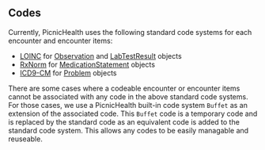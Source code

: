 ## Codes
Currently, PicnicHealth uses the following standard code systems for each encounter and encounter items:

* <a target="_blank" href="http://loinc.org/">LOINC</a> for [Observation](#observations) and [LabTestResult](#lab-test-results) objects
* <a target="_blank" href="https://www.nlm.nih.gov/research/umls/rxnorm">RxNorm</a> for [MedicationStatement](#medication-statements) objects
* <a target="_blank" href="http://www.cdc.gov/nchs/icd/icd9cm.htm">ICD9-CM</a> for [Problem](#problems) objects

There are some cases where a codeable encounter or encounter items cannot be associated with any code in the above standard code systems. For those cases, we use a PicnicHealth built-in code system `Buffet` as an extension of the associated code. This `Buffet` code is a temporary code and is replaced by the standard code as an equivalent code is added to the standard code system. This allows any codes to be easily managable and reuseable.

